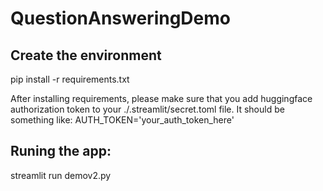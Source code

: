 # QuestionAnsweringDemo

## Create the environment

pip install -r requirements.txt

After installing requirements, please make sure that you add huggingface authorization token to your ./.streamlit/secret.toml file.
It should be something like:
AUTH_TOKEN='your_auth_token_here'

## Runing the app:

streamlit run demov2.py
